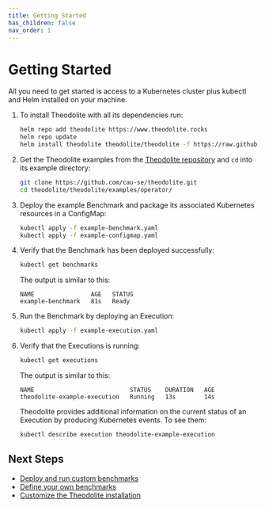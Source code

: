 ```yaml
---
title: Getting Started
has_children: false
nav_order: 1
---
```


# Getting Started

All you need to get started is access to a Kubernetes cluster plus kubectl and Helm installed on your machine.

<!--### Installation-->

1. To install Theodolite with all its dependencies run:

   ```sh
   helm repo add theodolite https://www.theodolite.rocks
   helm repo update
   helm install theodolite theodolite/theodolite -f https://raw.githubusercontent.com/cau-se/theodolite/main/helm/preconfigs/minimal.yaml
   ```

1. Get the Theodolite examples from the [Theodolite repository](https://github.com/cau-se/theodolite) and `cd` into its example directory:

   ```sh
   git clone https://github.com/cau-se/theodolite.git
   cd theodolite/theodolite/examples/operator/
   ```

1. Deploy the example Benchmark and package its associated Kubernetes resources in a ConfigMap:

   ```sh
   kubectl apply -f example-benchmark.yaml
   kubectl apply -f example-configmap.yaml
   ```

1. Verify that the Benchmark has been deployed successfully:

   ```sh
   kubectl get benchmarks
   ```

   The output is similar to this:

   ```
   NAME                AGE   STATUS
   example-benchmark   81s   Ready
   ```

1. Run the Benchmark by deploying an Execution:

   ```sh
   kubectl apply -f example-execution.yaml 
   ```

1. Verify that the Executions is running:

   ```sh
   kubectl get executions
   ```

   The output is similar to this:

   ```
   NAME                           STATUS    DURATION   AGE
   theodolite-example-execution   Running   13s        14s
   ```

   Theodolite provides additional information on the current status of an Execution by producing Kubernetes events. To see them:

   ```sh
   kubectl describe execution theodolite-example-execution
   ```

## Next Steps

* [Deploy and run custom benchmarks](running-benchmarks)
* [Define your own benchmarks](creating-a-benchmark)
* [Customize the Theodolite installation](installation)
